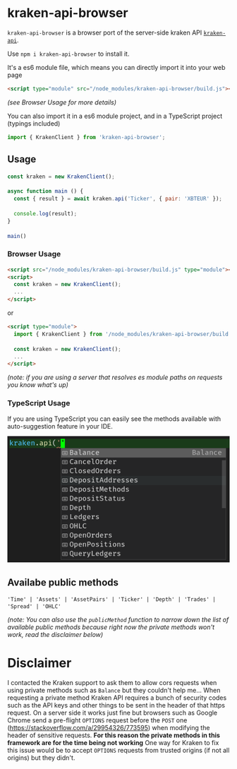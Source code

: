 # kraken-api-browser

`kraken-api-browser` is a browser port of the server-side kraken API [`kraken-api`](https://github.com/nothingisdead/npm-kraken-api).

Use `npm i kraken-api-browser` to install it.

It's a es6 module file, which means you can directly import it into your web page

```html
<script type="module" src="/node_modules/kraken-api-browser/build.js"></script>
```
*(see Browser Usage for more details)*  


You can also import it in a es6 module project, and in a TypeScript project (typings included)

```typescript
import { KrakenClient } from 'kraken-api-browser';
```

## Usage

```javascript
const kraken = new KrakenClient();

async function main () {
  const { result } = await kraken.api('Ticker', { pair: 'XBTEUR' });

  console.log(result);
}

main()
```

### Browser Usage

```html
<script src="/node_modules/kraken-api-browser/build.js" type="module"></script>
<script>
  const kraken = new KrakenClient();
  ...
</script>
```

or

```html
<script type="module">
  import { KrakenClient } from '/node_modules/kraken-api-browser/build.js';

  const kraken = new KrakenClient();
  ...
</script>
```

*(note: if you are using a server that resolves es module paths on requests you know what's up)*

### TypeScript Usage

If you are using TypeScript you can easily see the methods available with auto-suggestion feature in your IDE.

<img src="screencapture.png"/>


## Availabe public methods

```
'Time' | 'Assets' | 'AssetPairs' | 'Ticker' | 'Depth' | 'Trades' | 'Spread' | 'OHLC'
```
*(note: You can also use the `publicMethod` function to narrow down the list of available public methods because right now the private methods won't work, read the disclaimer below)*


# Disclaimer

I contacted the Kraken support to ask them to allow cors requests when using private methods such as `Balance` but they couldn't help me... When requesting a private method Kraken API requires a bunch of security codes such as the API keys and other things to be sent in the header of that https request. On a server side it works just fine but browsers such as Google Chrome send a pre-flight `OPTIONS` request before the `POST` one (https://stackoverflow.com/a/29954326/773595) when modifying the header of sensitive requests.
**For this reason the private methods in this framework are for the time being not working**
One way for Kraken to fix this issue would be to accept `OPTIONS` requests from trusted origins (if not all origins) but they didn't.